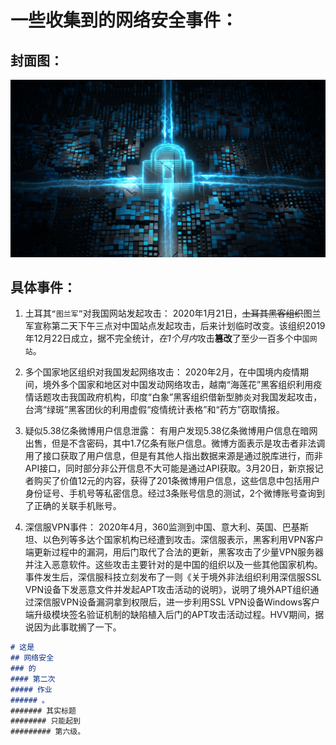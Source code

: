 #  一些收集到的网络安全事件：

##  封面图：

![avater](/hw_pics/hw_1,1.jpg)

##  具体事件：

1. 土耳其`“图兰军”`对我国网站发起攻击：
   2020年1月21日，~~土耳其黑客组织~~图兰军宣称第二天下午三点对中国站点发起攻击，后来计划临时改变。该组织2019年12月22日成立，据不完全统计，*在1个月内*攻击**篡改**了至少一百多个中`国网站`。

2. 多个国家地区组织对我国发起网络攻击：
   2020年2月，在中国境内疫情期间，境外多个国家和地区对中国发动网络攻击，越南“海莲花”黑客组织利用疫情话题攻击我国政府机构，印度“白象”黑客组织借新型肺炎对我国发起攻击，台湾“绿斑”黑客团伙的利用虚假“疫情统计表格”和“药方”窃取情报。

3. 疑似5.38亿条微博用户信息泄露：
   有用户发现5.38亿条微博用户信息在暗网出售，但是不含密码，其中1.7亿条有账户信息。微博方面表示是攻击者非法调用了接口获取了用户信息，但是有其他人指出数据来源是通过脱库进行，而非API接口，同时部分非公开信息不大可能是通过API获取。3月20日，新京报记者购买了价值12元的内容，获得了201条微博用户信息，这些信息中包括用户身份证号、手机号等私密信息。经过3条账号信息的测试，2个微博账号查询到了正确的关联手机账号。

4. 深信服VPN事件：
   2020年4月，360监测到中国、意大利、英国、巴基斯坦、以色列等多达个国家机构已经遭到攻击。深信服表示，黑客利用VPN客户端更新过程中的漏洞，用后门取代了合法的更新，黑客攻击了少量VPN服务器并注入恶意软件。这些攻击主要针对的是中国的组织以及一些其他国家机构。事件发生后，深信服科技立刻发布了一则《关于境外非法组织利用深信服SSL VPN设备下发恶意文件并发起APT攻击活动的说明》，说明了境外APT组织通过深信服VPN设备漏洞拿到权限后，进一步利用SSL VPN设备Windows客户端升级模块签名验证机制的缺陷植入后门的APT攻击活动过程。HVV期间，据说因为此事耽搁了一下。

~~~markdown
# 这是
## 网络安全
### 的
#### 第二次
##### 作业
###### 。
####### 其实标题
######## 只能起到
######### 第六级。
~~~

